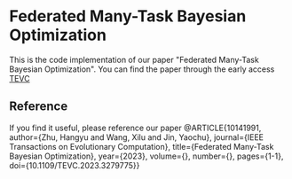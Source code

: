 # Federated Many-Task Bayesian Optimization
 
This is the code implementation of our paper "Federated Many-Task Bayesian Optimization". You can find the paper through the early access [TEVC](https://ieeexplore.ieee.org/document/10141991])

## Reference
If you find it useful, please reference our paper
@ARTICLE{10141991,
  author={Zhu, Hangyu and Wang, Xilu and Jin, Yaochu},
  journal={IEEE Transactions on Evolutionary Computation}, 
  title={Federated Many-Task Bayesian Optimization}, 
  year={2023},
  volume={},
  number={},
  pages={1-1},
  doi={10.1109/TEVC.2023.3279775}}
